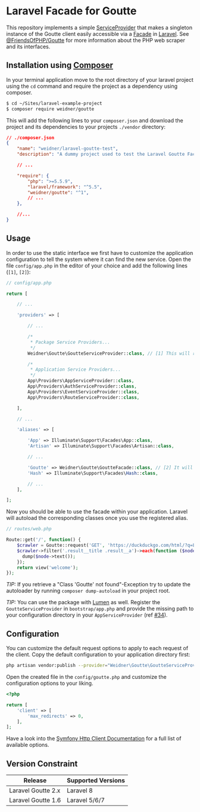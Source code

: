 # Laravel Facade for Goutte

This repository implements a simple [ServiceProvider](https://laravel.com/docs/master/providers) that makes a singleton instance of the Goutte client easily accessible via a [Facade](https://laravel.com/docs/master/facades) in [Laravel](http://laravel.com). See [@FriendsOfPHP/Goutte](https://github.com/FriendsOfPHP/Goutte) for more information about the PHP web scraper and its interfaces.

## Installation using [Composer](https://getcomposer.org/)

In your terminal application move to the root directory of your laravel project using the `cd` command and require the project as a dependency using composer.

```sh
$ cd ~/Sites/laravel-example-project
$ composer require weidner/goutte
```

This will add the following lines to your `composer.json` and download the project and its dependencies to your projects `./vendor` directory:

```json
// ./composer.json
{
    "name": "weidner/laravel-goutte-test",
    "description": "A dummy project used to test the Laravel Goutte Facade.",

    // ...

    "require": {
        "php": ">=5.5.9",
        "laravel/framework": "^5.5",
        "weidner/goutte": "^1",
        // ...
    },

    //...
}
```


## Usage

In order to use the static interface we first have to customize the application configuration to tell the system where it can find the new service. Open the file `config/app.php` in the editor of your choice and add the following lines (`[1]`, `[2]`):

```php
// config/app.php

return [

    // ...

    'providers' => [

        // ...

        /*
         * Package Service Providers...
         */
        Weidner\Goutte\GoutteServiceProvider::class, // [1] This will register the Package in the laravel echo system

        /*
         * Application Service Providers...
         */
        App\Providers\AppServiceProvider::class,
        App\Providers\AuthServiceProvider::class,
        App\Providers\EventServiceProvider::class,
        App\Providers\RouteServiceProvider::class,

    ],

    // ...

    'aliases' => [

        'App' => Illuminate\Support\Facades\App::class,
        'Artisan' => Illuminate\Support\Facades\Artisan::class,

        // ...

        'Goutte' => Weidner\Goutte\GoutteFacade::class, // [2] It will register as an alias for the Goutte facade
        'Hash' => Illuminate\Support\Facades\Hash::class,

        // ...
    ],

];

```

Now you should be able to use the facade within your application. Laravel will autoload the corresponding classes once you use the registered alias.

```php
// routes/web.php

Route::get('/', function() {
    $crawler = Goutte::request('GET', 'https://duckduckgo.com/html/?q=Laravel');
    $crawler->filter('.result__title .result__a')->each(function ($node) {
      dump($node->text());
    });
    return view('welcome');
});
```

*TIP:* If you retrieve a "Class 'Goutte' not found"-Exception try to update the autoloader by running `composer dump-autoload` in your project root.

*TIP:* You can use the package with [Lumen](https://lumen.laravel.com/) as well. Register the `GoutteServiceProvider` in `bootstrap/app.php` and provide the missing path to your configuration directory in your `AppServiceProvider` (ref [\#34](https://github.com/dweidner/laravel-goutte/issues/34/)).

## Configuration

You can customize the default request options to apply to each request of the client. Copy the default configuration to your application directory first:

```sh
php artisan vendor:publish --provider="Weidner\Goutte\GoutteServiceProvider"
```

Open the created file in the `config/goutte.php` and customize the configuration options to your liking.

```php
<?php

return [
    'client' => [
        'max_redirects' => 0,
    ],
];
```

Have a look into the [Symfony Http Client Documentation](https://symfony.com/doc/current/http_client.html) for a full list of available options.

## Version Constraint

| Release            | Supported Versions |
|--------------------|--------------------|
| Laravel Goutte 2.x | Laravel 8          |
| Laravel Goutte 1.6 | Laravel 5/6/7      |
